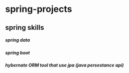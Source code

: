 # spring-projects
 <h2>spring skills </h2>
   <h5>spring data</h5>
   <h5>spring boot</h5> 
   <h5>hybernate ORM tool that use jpa (java persestance api)</h5>
   

